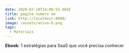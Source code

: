 ```yaml
---
date: 2020-07-10T14:00:53.468Z
title: pagina numero um
link: http://localhost:8000/
image: /assets/ativo-6.png
tags:
  - Materiais
---
```

**Ebook:** 1 estratégias para SaaS que você precisa conhecer
